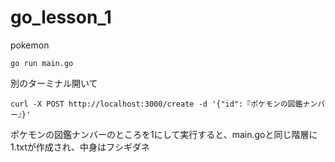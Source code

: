 # go_lesson_1
pokemon

```
go run main.go
```

別のターミナル開いて

```
curl -X POST http://localhost:3000/create -d '{"id":『ポケモンの図鑑ナンバー』}'
```
ポケモンの図鑑ナンバーのところを1にして実行すると、main.goと同じ階層に1.txtが作成され、中身はフシギダネ
